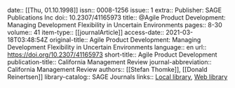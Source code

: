 date:: [[Thu, 01.10.1998]]
issn:: 0008-1256
issue:: 1
extra:: Publisher: SAGE Publications Inc
doi:: 10.2307/41165973
title:: @Agile Product Development: Managing Development Flexibility in Uncertain Environments
pages:: 8-30
volume:: 41
item-type:: [[journalArticle]]
access-date:: 2021-03-18T03:48:54Z
original-title:: Agile Product Development: Managing Development Flexibility in Uncertain Environments
language:: en
url:: https://doi.org/10.2307/41165973
short-title:: Agile Product Development
publication-title:: California Management Review
journal-abbreviation:: California Management Review
authors:: [[Stefan Thomke]], [[Donald Reinertsen]]
library-catalog:: SAGE Journals
links:: [Local library](zotero://select/library/items/YPWBQ6RC), [Web library](https://www.zotero.org/users/6520516/items/YPWBQ6RC)
